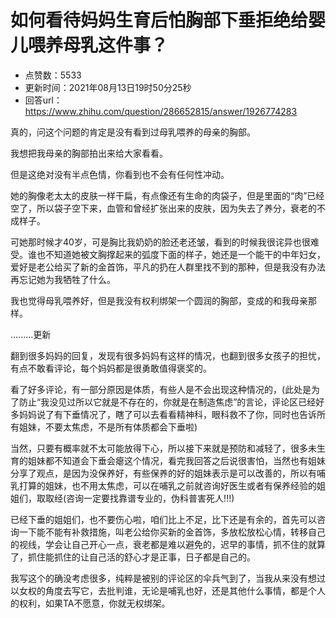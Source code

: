 # 如何看待妈妈生育后怕胸部下垂拒绝给婴儿喂养母乳这件事？
- 点赞数：5533
- 更新时间：2021年08月13日19时50分25秒
- 回答url：https://www.zhihu.com/question/286652815/answer/1926774283
<body>
 <p data-pid="qggfTRaT">真的，问这个问题的肯定是没有看到过母乳喂养的母亲的胸部。</p>
 <p data-pid="zw3VUBCO">我想把我母亲的胸部拍出来给大家看看。</p>
 <p data-pid="eFK-gM6x">但是这绝对没有半点色情，你看到也不会有任何性冲动。</p>
 <p data-pid="DaCktq5Q">她的胸像老太太的皮肤一样干扁，有点像还有生命的肉袋子，但是里面的“肉”已经空了，所以袋子空下来，血管和曾经扩张出来的皮肤，因为失去了养分，衰老的不成样子。</p>
 <p data-pid="RFdSEigt">可她那时候才40岁，可是胸比我奶奶的脸还老还皱，看到的时候我很诧异也很难受。谁也不知道她被文胸撑起来的弧度下面的样子，她还是一个能干的中年妇女，爱好是老公给买了新的金首饰，平凡的扔在人群里找不到的那种，但是我没有办法再忘记她为我牺牲了什么。</p>
 <p data-pid="NnVegT1P">我也觉得母乳喂养好，但是我没有权利绑架一个圆润的胸部，变成的和我母亲那样。</p>
 <p data-pid="JkKU7VNb">.........更新</p>
 <p data-pid="HcZMx7uP">翻到很多妈妈的回复，发现有很多妈妈有这样的情况，也翻到很多女孩子的担忧，有点不敢看评论，每个妈妈都是很勇敢值得褒奖的。</p>
 <p data-pid="nHflglvG">看了好多评论，有一部分原因是体质，有些人是不会出现这种情况的，(此处是为了防止“我没见过所以它就是不存在的，你就是在制造焦虑”的言论，评论区已经好多妈妈说了有下垂情况了，瞎了可以去看看精神科，眼科救不了你，同时也告诉所有姐妹，不要太焦虑，不是所有体质都会下垂啦)</p>
 <p data-pid="Z2o0LVcB">当然，只要有概率就不太可能放得下心，所以接下来就是预防和减轻了，很多未生育的姐妹都不知道会下垂会瘪这个情况，看完我回答之后说很害怕，当然也有姐妹分享了观点，是因为没保养好，有些保养的好的姐妹表示是可以改善的，所以有哺乳打算的姐妹，也不用太焦虑，可以在哺乳之前就咨询好医生或者有保养经验的姐姐们，取取经(咨询一定要找靠谱专业的，伪科普害死人!!!)</p>
 <p data-pid="n9xi8Gmh">已经下垂的姐姐们，也不要伤心啦，咱们比上不足，比下还是有余的，首先可以咨询一下能不能有补救措施，叫老公给你买新的金首饰，多放松放松心情，转移自己的视线，学会让自己开心一点，衰老都是难以避免的，迟早的事情，抓不住的就算了，抓住能抓住的让自己活的舒心才是正事，日子都是自己的。</p>
 <p data-pid="CLOCTsoG">我写这个的确没考虑很多，纯粹是被别的评论区的伞兵气到了，当我从来没有想过以女权的角度去写它，去批判谁，无论是哺乳也好，还是其他什么事情，都是个人的权利，如果TA不愿意，你就无权绑架。</p>
 <p></p>
</body>